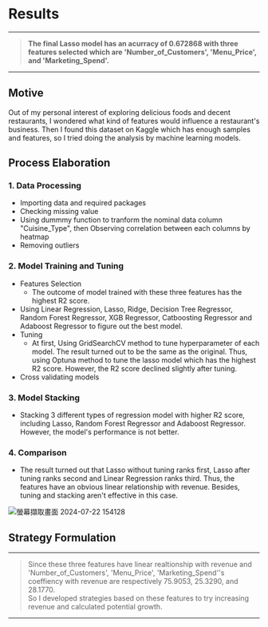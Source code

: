 # Results 
---
> **The final Lasso model has an acurracy of 0.672868 with three features selected which are 'Number_of_Customers', 'Menu_Price', and 'Marketing_Spend'.**
---
## Motive
Out of my personal interest of exploring delicious foods and decent restaurants, I wondered what kind of features would influence a restaurant's business. Then I found this dataset on Kaggle which has enough samples and features, so I tried doing the analysis by machine learning models. 
## Process Elaboration
### 1. Data Processing
* Importing data and required packages
* Checking missing value
* Using dummmy function to tranform the nominal data column "Cuisine_Type", then Observing correlation between each columns by heatmap
* Removing outliers
### 2. Model Training and Tuning 
* Features Selection
  * The outcome of model trained with these three features has the highest R2 score.
* Using Linear Regression, Lasso, Ridge, Decision Tree Regressor, Random Forest Regressor, XGB Regressor, Catboosting Regressor and Adaboost Regressor to figure out the best model.
* Tuning
  * At first, Using GridSearchCV method to tune hyperparameter of each model. The result turned out to be the same as the original. Thus, using Optuna method to tune the lasso model which has the highest R2 score. However, the R2 score declined slightly after tuning.
* Cross validating models
### 3. Model Stacking
* Stacking 3 different types of regression model with higher R2 score, including Lasso, Random Forest Regressor and Adaboost Regressor. However, the model's performance is not better. 
### 4. Comparison
* The result turned out that Lasso without tuning ranks first, Lasso after tuning ranks second and Linear Regression ranks third. Thus, the features have an obvious linear relationship with revenue. Besides, tuning and stacking aren't effective in this case. 
  
 ![螢幕擷取畫面 2024-07-22 154128](https://github.com/user-attachments/assets/6c4ff04c-390f-48f4-9418-0b7df57cccf6)
## Strategy Formulation
---
> Since these three features have linear realtionship with revenue and 'Number_of_Customers', 'Menu_Price', 'Marketing_Spend''s coeffiency with revenue are respectively 75.9053, 25.3290, and 28.1770.   
> So I developed strategies based on these features to try increasing  revenue and calculated potential growth. 
---
